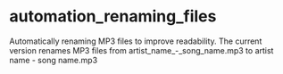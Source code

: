 # automation_renaming_files
Automatically renaming MP3 files to improve readability.
The current version renames MP3 files from artist_name_-_song_name.mp3 to artist name - song name.mp3
